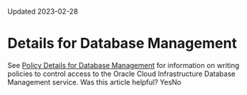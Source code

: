 Updated 2023-02-28
# Details for Database Management
See [Policy Details for Database Management](https://docs.oracle.com/iaas/database-management/doc/policy-details-database-management.html) for information on writing policies to control access to the Oracle Cloud Infrastructure Database Management service.
Was this article helpful?
YesNo

